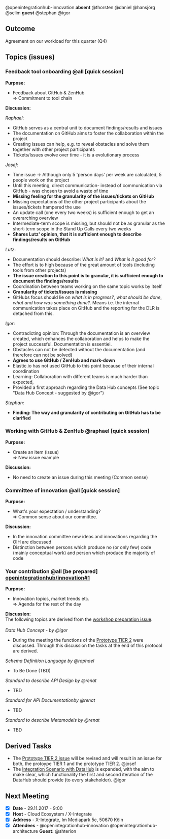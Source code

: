 @openintegrationhub-innovation **absent** @thorsten @daniel @hansjörg @selim **guest** @stephan @igor

## Outcome
Agreement on our workload for this quarter (Q4)

## Topics (issues)

### Feedback tool onboarding @all [quick session]
**Purpose:**<br>
* Feedback about GitHub & ZenHub
<br>=> Commitment to tool chain

**Discussion:**<br>

_Raphael_:<br>
- GitHub serves as a central unit to document findings/results and issues
- The documentation on GitHub aims to foster the collaboration within the project
- Creating issues can help, e.g. to reveal obstacles and solve them together with other project participants
- Tickets/Issues evolve over time - it is a evolutionary process

_Josef_:<br>
- Time issue -> Although only 5 'person days'  per week are calculated, 5 people work on the project
- Until this meeting, direct communication- instead of communication via GitHub -  was chosen to avoid a waste of time
- **Missing feeling for the granularity of the issues/tickets on GitHub**
- Missing expectations of the other project participants about the issues/tickets hampered the use
- An update call (one every two weeks) is sufficient enough to get an overarching overview
- Intermediate-term scope is missing, but should not be as granular as the short-term scope in the Stand Up Calls every two weeks
- **Shares Lutz' opinion, that it is sufficient enough to describe findings/results on GitHub**


_Lutz_:<br>
- Documentation should describe: _What is it?_ and _What is it good for?_
- The effort is to high because of the great amount of tools (including tools from other projects)
- **The issue creation to this point is to granular, it is sufficient enough to document the findings/results**
- Coordination between teams working on the same topic works by itself
- **Granularity of tickets/issues is missing**
- GitHubs focus should lie on _what is in progress?_, _what should be done_, _what and how was something done?_. Means i.e. the internal communication takes place on GitHub and the reporting for the DLR is detached from this.

_Igor_:<br>
- Contradicting opinion: Through the documentation is an overview created, which enhances the collaboration and helps to make the project successful. Documentation is essentiel.
- Obstacles can not be detected without the documentation (and therefore can not be solved)
- **Agrees to use GitHub / ZenHub and mark-down**
- Elastic.io has not used GitHub to this point because of their internal coordination
- Learning: Collaboration with different teams is much harder than expected,
- Provided a first approach regarding the Data Hub concepts (See topic "Data Hub Concept - suggested by @igor")


_Stephan:_<br>
- **Finding: The way and granularity of contributing on GitHub has to be clarified**

### Working with GitHub & ZenHub @raphael [quick session]
**Purpose:**<br>
* Create an item (issue)
<br>=> New issue example

**Discussion:**<br>
- No need to create an issue during this meeting (Common sense)

### Committee of innovation @all [quick session]
**Purpose:**<br>
* What's your expectation / understanding?<br>
=> Common sense about our committee.

**Discussion:**<br>
- In the innovation committee new ideas and innovations regarding the OIH are discussed
- Distinction between persons which produce no (or only few) code (mainly conceptual work) and person which produce the majority of code


### Your contribution @all [be prepared] [openintegrationhub/innovation#1](https://github.com/openintegrationhub/innovation/issues/1)
**Purpose:**<br>
- Innovation topics, market trends etc.<br>
=> Agenda for the rest of the day

**Discussion:**<br>
The following topics are derived from the [workshop preparation issue](https://github.com/openintegrationhub/innovation/issues/1).<br><br>
_Data Hub Concept - by @igor_ <br>
-  During the meeting the functions of the [Prototype TIER 2](https://github.com/openintegrationhub/innovation/issues/2) were discussed. Through this discussion the tasks at the end of this protocol are derived.

_Schema Definition Language by @raphael_ <br>
- To Be Done (TBD)

_Standard to describe API Design by @renat_ <br>
- TBD

_Standard for API Documentationby  @renat_ <br>
- TBD

_Standard to describe Metamodels by @renat_ <br>
- TBD

## Derived Tasks
- The [Prototype TIER 2 issue](https://github.com/openintegrationhub/innovation/issues/2) will be revised and will result in an issue for both, the protoype TIER 1 and the prototype TIER 2. @josef
- The [Integration Scenario with DataHub](https://github.com/openintegrationhub/architecture/blob/master/evaluations/dataIntegrationWithDataHub.md) is expanded, with the aim to make clear, which functionality the first and second iteration of the DataHub should provide (to every stakeholder). @igor  

## Next Meeting
- [x] **Date** - 29.11.2017 - 9:00
- [x] **Host** - Cloud Ecosystem / X-Integrate
- [x] **Address** - X-Integrate, Im Mediapark 5c, 50670 Köln
- [x] **Attendees** - @openintegrationhub-innovation @openintegrationhub-architecture **Guest:** @shterion

